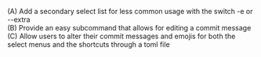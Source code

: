 (A) Add a secondary select list for less common usage with the switch -e or --extra  
(B) Provide an easy subcommand that allows for editing a commit message
(C) Allow users to alter their commit messages and emojis for both the select menus and the shortcuts through a toml file
